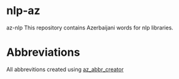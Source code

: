 # nlp-az
az-nlp
This repository contains Azerbaijani words for nlp libraries.

# Abbreviations
All abbrevitions created using [az_abbr_creator](https://github.com/sevdimali/az_abbr_creator)
